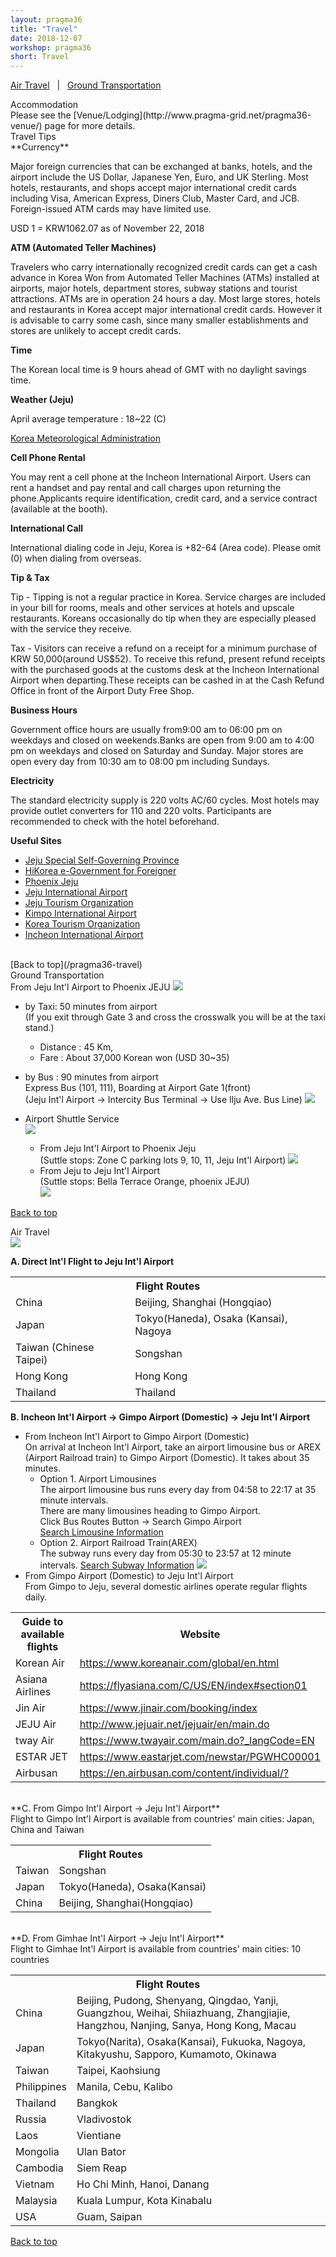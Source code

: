 ```yaml
---
layout: pragma36
title: "Travel"
date: 2018-12-07
workshop: pragma36
short: Travel
---
```


[Air Travel](#air) &nbsp;&nbsp;|&nbsp;&nbsp;
[Ground Transportation](#ground)

<div class="border36">Accommodation</div>
Please see the [Venue/Lodging](http://www.pragma-grid.net/pragma36-venue/) page for more details.

<div class="border36">Travel Tips</div>
**Currency**

Major foreign currencies that can be exchanged at banks, hotels, and the airport include the US Dollar, 
Japanese Yen, Euro, and UK Sterling. Most hotels, restaurants, and shops accept major international credit 
cards including Visa, American Express, Diners Club, Master Card, and JCB. Foreign-issued ATM cards may have limited use.

USD 1 = KRW1062.07 as of November 22, 2018

**ATM (Automated Teller Machines)**

Travelers who carry internationally recognized credit cards can get a cash advance in Korea Won from Automated 
Teller Machines (ATMs) installed at airports, major hotels, department stores, subway stations and 
tourist attractions. ATMs are in operation 24 hours a day. Most large stores, hotels and restaurants in 
Korea accept major international credit cards. However it is advisable to carry some cash, since many 
smaller establishments and stores are unlikely to accept credit cards.

**Time**

The Korean local time is 9 hours ahead of GMT with no daylight savings time.

**Weather (Jeju)**

April average temperature : 18~22 (C)

[Korea Meteorological Administration](http://web.kma.go.kr/eng/index.jsp)

**Cell Phone Rental**

You may rent a cell phone at the Incheon International Airport. Users can rent a handset and pay rental 
and call charges upon returning the phone.Applicants require identification, credit card, and a service contract 
(available at the booth).

**International Call**

International dialing code in Jeju, Korea is +82-64 (Area code). Please omit (0) when dialing from overseas.

**Tip & Tax**

Tip - Tipping is not a regular practice in Korea. Service charges are included in your bill for rooms, 
meals and other services at hotels and upscale restaurants. Koreans occasionally do tip when they are 
especially pleased with the service they receive.


Tax - Visitors can receive a refund on a receipt for a minimum purchase of KRW 50,000(around US$52). 
To receive this refund, present refund receipts with the purchased goods at the customs desk at the Incheon International 
Airport when departing.These receipts can be cashed in at the Cash Refund Office in front of the Airport Duty Free Shop.

**Business Hours**

Government office hours are usually from9:00 am to 06:00 pm on weekdays and closed on weekends.Banks are open 
from 9:00 am to 4:00 pm on weekdays and closed on Saturday and Sunday. Major stores are open every 
day from 10:30 am to 08:00 pm including Sundays.

**Electricity**

The standard electricity supply is 220 volts AC/60 cycles. Most hotels may provide outlet converters for 
110 and 220 volts. Participants are recommended to check with the hotel beforehand.

**Useful Sites**

- [Jeju Special Self-Governing Province](http://webtrans.wordia.co.kr:7000/etgi/)
- [HiKorea e-Government for Foreigner](https://www.hikorea.go.kr/pt/main_en.pt)
- [Phoenix Jeju](http://phoenixhnr.co.kr/jeju/global/en/index)
- [Jeju International Airport](http://www.airport.co.kr/jejueng/main.do)
- [Jeju Tourism Organization](http://www.ijto.or.kr/english/)
- [Kimpo International Airport](http://www.airport.co.kr/wwweng/main.do)
- [Korea Tourism Organization](http://english.visitkorea.or.kr/enu/index.kto)
- [Incheon International Airport](https://www.airport.kr/ap/en/index.do)

<br>
[Back to top](/pragma36-travel)

<div class="border36" id="ground">Ground Transportation</div>
From Jeju Int'l Airport to Phoenix JEJU

<img src="/images/pragma36/air-3.png"/>

- by Taxi: 50 minutes from airport<br>
  (If you exit through Gate 3 and cross the crosswalk you will be at the taxi stand.)
  * Distance : 45 Km,
  * Fare : About 37,000 Korean won (USD 30~35)
- by Bus : 90 minutes from airport<br>
  Express Bus (101, 111), Boarding at Airport Gate 1(front)<br>
  (Jeju Int'l Airport -> Intercity Bus Terminal -> Use Ilju Ave. Bus Line)
  <img src="/images/pragma36/air-4.png"/>

- Airport Shuttle Service<br>
  <img src="/images/pragma36/air-5.png"/>
  - From Jeju Int'l Airport to Phoenix Jeju <br>
    (Suttle stops:  Zone C parking lots 9, 10, 11, Jeju Int'l Airport)
    <img src="/images/pragma36/shuttle1.png"/>
  - From  Jeju to Jeju Int'l Airport<br>
    (Suttle stops: Bella Terrace Orange, phoenix JEJU)<br>
    <img src="/images/pragma36/shuttle2.png"/>

[Back to top](/pragma36-travel)

<div class="border36" id="air">Air Travel</div>

<img src="/images/pragma36/air-1.jpg" />

**A. Direct Int'l Flight to Jeju Int'l Airport<br>**
<table class="travel" >
<tr>
  <th colspan="2">Flight Routes</th>
</tr>
<tr>
  <td>China</td>
  <td>Beijing, Shanghai (Hongqiao)</td>
</tr>
<tr>
  <td>Japan</td>
  <td>Tokyo(Haneda), Osaka (Kansai), Nagoya</td>
</tr>
<tr>
  <td>Taiwan (Chinese Taipei)</td>
  <td>Songshan</td>
</tr>
<tr>
  <td>Hong Kong</td>
  <td>Hong Kong</td>
</tr>
<tr>
  <td>Thailand</td>
  <td>Thailand</td>
</tr>
</table>

**B. Incheon Int'l Airport -> Gimpo Airport (Domestic) -> Jeju Int'l Airport**

* From Incheon Int'l Airport to Gimpo Airport (Domestic)<br>
  On arrival at Incheon Int'l Airport, take an airport limousine bus or AREX (Airport Railroad train) to Gimpo Airport (Domestic). It takes about 35 minutes.
  * Option 1. Airport Limousines<br>
    The airport limousine bus runs every day from 04:58 to 22:17 at 35 minute intervals.<br>
     There are many limousines heading to Gimpo Airport.<br>
     Click Bus Routes Button -> Search Gimpo Airport<br>
     [Search Limousine Information](https://www.airport.kr/ap_cnt/en/tpt/pblctpt/pblctpt.do)
  * Option 2. Airport Railroad Train(AREX)<br>
    The subway runs every day from 05:30 to 23:57 at 12 minute intervals.
    [Search Subway Information](https://www.arex.or.kr/content.do?url=&menuNo=MN201503300000000006&contentNo=&clientLocale=en_US&clientDevice=Normal)
    <img src="/images/pragma36/air-2.jpg" />
* From Gimpo Airport (Domestic) to Jeju Int'l Airport<br>
  From Gimpo to Jeju, several domestic airlines operate regular flights daily.
  
<table class="travel" >
<tr>
  <th>Guide to available flights</th>
  <th>Website</th>
</tr>
<tr>
  <td>Korean Air</td>
  <td><a href="https://www.koreanair.com/global/en.html">https://www.koreanair.com/global/en.html</a></td>
</tr>
<tr>
  <td>Asiana Airlines</td>
  <td><a href="https://flyasiana.com/C/US/EN/index#section01">https://flyasiana.com/C/US/EN/index#section01</a></td>
</tr>
<tr>
  <td>Jin Air</td>
  <td><a href="https://www.jinair.com/booking/index">https://www.jinair.com/booking/index</a></td>
</tr>
<tr>
  <td>JEJU Air</td>
  <td><a href="http://www.jejuair.net/jejuair/en/main.do">http://www.jejuair.net/jejuair/en/main.do</a></td> 
</tr> 
<tr>
  <td>tway Air</td>
  <td><a href="https://www.twayair.com/main.do?_langCode=EN">https://www.twayair.com/main.do?_langCode=EN</a></td>
</tr>
<tr>
  <td>ESTAR JET</td>
  <td><a href="https://www.eastarjet.com/newstar/PGWHC00001">https://www.eastarjet.com/newstar/PGWHC00001</a></td>
</tr>
<tr>
  <td>Airbusan</td>
  <td><a href="https://en.airbusan.com/content/individual/?">https://en.airbusan.com/content/individual/?</a></td>
</tr>
</table>

<br>
**C. From Gimpo Int'l Airport -> Jeju Int'l Airport** <br>
Flight to Gimpo Int'l Airport is available from countries' main cities: Japan, China and Taiwan
<table class="travel" >
<tr>
  <th colspan="2">Flight Routes</th>
</tr>
<tr>
  <td>Taiwan</td>
  <td>Songshan</td>
</tr>
<tr>
  <td>Japan</td>
  <td>Tokyo(Haneda), Osaka(Kansai)</td>
</tr>
<tr>
  <td>China</td>
  <td>Beijing, Shanghai(Hongqiao)</td>
</tr>
</table>

<br>
**D. From Gimhae Int'l Airport -> Jeju Int'l Airport**<br>
Flight to Gimhae Int'l Airport is available from countries' main cities: 10 countries

<table class="travel" >
<tr>
  <th colspan="2">Flight Routes</th>
</tr>
<tr>
  <td>China</td>
  <td>Beijing, Pudong, Shenyang, Qingdao, Yanji, Guangzhou, Weihai, Shiiazhuang, Zhangjiajie, Hangzhou, Nanjing, Sanya, Hong Kong, Macau</td>
</tr>
<tr>
  <td>Japan</td>
  <td>Tokyo(Narita), Osaka(Kansai), Fukuoka, Nagoya, Kitakyushu, Sapporo, Kumamoto, Okinawa</td>
</tr>
<tr>
  <td>Taiwan</td>
  <td>Taipei, Kaohsiung</td>
</tr>
<tr>
  <td>Philippines</td>
  <td>Manila, Cebu, Kalibo</td>
</tr>
<tr>
  <td>Thailand</td>
  <td>Bangkok</td>
</tr>
<tr>
  <td>Russia</td>
  <td>Vladivostok</td>
</tr>
<tr>
  <td>Laos</td>
  <td>Vientiane</td>
</tr>
<tr>
  <td>Mongolia</td>
  <td>Ulan Bator</td>
</tr>
<tr>
  <td>Cambodia</td>
  <td>Siem Reap</td>
</tr>
<tr>
  <td>Vietnam</td>
  <td>Ho Chi Minh, Hanoi, Danang</td>
</tr>
<tr>
  <td>Malaysia</td>
  <td>Kuala Lumpur, Kota Kinabalu</td>
</tr>
<tr>
  <td>USA</td>
  <td>Guam, Saipan</td>
</tr>
</table>

[Back to top](/pragma36-travel)
